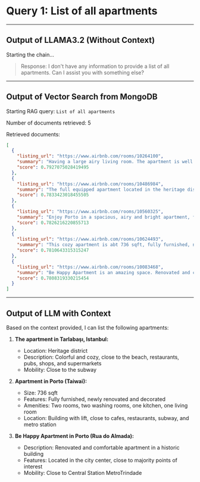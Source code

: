 # Query 1: List of all apartments

---

## Output of LLAMA3.2 (Without Context)

Starting the chain...

> Response: I don't have any information to provide a list of all apartments. Can I assist you with something else?

---

## Output of Vector Search from MongoDB

Starting RAG query: `List of all apartments`

Number of documents retrieved: 5

Retrieved documents:
```json
[
  {
    "listing_url": "https://www.airbnb.com/rooms/10264100",
    "summary": "Having a large airy living room. The apartment is well divided. Fully furnished and cozy. The building has a 24h doorman and camera services in the corridors. It is very well located, close to the beach, restaurants, pubs and several shops and supermarkets. And it offers a good mobility being close to the subway.",
    "score": 0.7927075028419495
  },
  {
    "listing_url": "https://www.airbnb.com/rooms/10486984",
    "summary": "The full equipped apartment located in the heritage district of Istanbul, colorful Tarlabaşı. If you are looking for a place where you really want to taste the chaos with harmony like a real Istanbuller you are very welcome to stay in my apartment.",
    "score": 0.7833423018455505
  },
  {
    "listing_url": "https://www.airbnb.com/rooms/10560325",
    "summary": "Enjoy Porto in a spacious, airy and bright apartment, fully equipped, in a building with lift, located in a region full of cafes and restaurants, close to the subway and close to the best places of the city.",
    "score": 0.7826216220855713
  },
  {
    "listing_url": "https://www.airbnb.com/rooms/10624493",
    "summary": "This cozy apartment is abt 736 sqft, fully furnished, newly renovated and decorated. The apartment is equipped with anything you will need. It has two rooms, two washing rooms, one kitchen and one living (Website hidden by Airbnb) located in Taiwai, just 3 mins walk to Taiwai metro station.",
    "score": 0.7810643315315247
  },
  {
    "listing_url": "https://www.airbnb.com/rooms/10083468",
    "summary": "Be Happy Apartment is an amazing space. Renovated and comfortable apartment, located in a building dating from the nineteenth century in one of the most emblematic streets of the Porto city "Rua do Almada".  Be Happy Apartment is located in the city center, able you to visit the historic center only by foot, being very close of majority points of interesting of the Porto City. Be Happy Apartment is located close of central Station MetroTrindade.",
    "score": 0.7808319330215454
  }
]
```

---

## Output of LLM with Context

Based on the context provided, I can list the following apartments:

1.  **The apartment in Tarlabaşı, Istanbul:**
    *   Location: Heritage district
    *   Description: Colorful and cozy, close to the beach, restaurants, pubs, shops, and supermarkets
    *   Mobility: Close to the subway

2.  **Apartment in Porto (Taiwai):**
    *   Size: 736 sqft
    *   Features: Fully furnished, newly renovated and decorated
    *   Amenities: Two rooms, two washing rooms, one kitchen, one living room
    *   Location: Building with lift, close to cafes, restaurants, subway, and metro station

3.  **Be Happy Apartment in Porto (Rua do Almada):**
    *   Description: Renovated and comfortable apartment in a historic building
    *   Features: Located in the city center, close to majority points of interest
    *   Mobility: Close to Central Station MetroTrindade